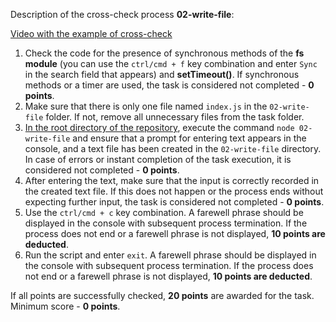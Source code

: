 Description of the cross-check process **02-write-file**:

[Video with the example of cross-check](https://www.youtube.com/watch?v=zfH0VhWGyi0)

1. Check the code for the presence of synchronous methods of the **fs module** (you can use the `ctrl/cmd + f` key combination and enter `Sync` in the search field that appears) and **setTimeout()**. If synchronous methods or a timer are used, the task is considered not completed - **0 points**.
2. Make sure that there is only one file named `index.js` in the `02-write-file` folder. If not, remove all unnecessary files from the task folder.
3. <u>In the root directory of the repository</u>, execute the command `node 02-write-file` and ensure that a prompt for entering text appears in the console, and a text file has been created in the `02-write-file` directory. In case of errors or instant completion of the task execution, it is considered not completed - **0 points**.
4. After entering the text, make sure that the input is correctly recorded in the created text file. If this does not happen or the process ends without expecting further input, the task is considered not completed - **0 points**.
5. Use the `ctrl/cmd + c` key combination. A farewell phrase should be displayed in the console with subsequent process termination. If the process does not end or a farewell phrase is not displayed, **10 points are deducted**.
6. Run the script and enter `exit`. A farewell phrase should be displayed in the console with subsequent process termination. If the process does not end or a farewell phrase is not displayed, **10 points are deducted**.

If all points are successfully checked, **20 points** are awarded for the task.  
Minimum score - **0 points**.